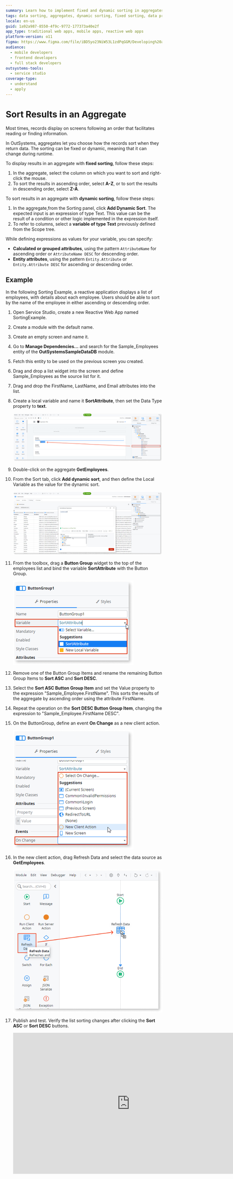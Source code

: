 ```yaml
---
summary: Learn how to implement fixed and dynamic sorting in aggregates using OutSystems 11 (O11) to enhance data presentation in applications.
tags: data sorting, aggregates, dynamic sorting, fixed sorting, data presentation
locale: en-us
guid: 1a92a987-8550-4f9c-9772-177373a40e2f
app_type: traditional web apps, mobile apps, reactive web apps
platform-version: o11
figma: https://www.figma.com/file/iBD5yo23NiW53L1zdPqGGM/Developing%20an%20Application?node-id=173:2
audience:
  - mobile developers
  - frontend developers
  - full stack developers
outsystems-tools:
  - service studio
coverage-type:
  - understand
  - apply
---
```


# Sort Results in an Aggregate

Most times, records display on screens following an order that facilitates reading or finding information.

In OutSystems, aggregates let you choose how the records sort when they return data. The sorting can be fixed or dynamic, meaning that it can change during runtime.

To display results in an aggregate with **fixed sorting**, follow these steps:

1. In the aggregate, select the column on which you want to sort and right-click the mouse.
1. To sort the results in ascending order, select **A-Z**,  or to sort the results in descending order, select **Z-A**.

To sort results in an aggregate with **dynamic sorting**, follow these steps:

1. In the aggregate,from the Sorting panel,  click **Add Dynamic Sort**. The expected input is an expression of type Text. This value can be the result of a condition or other logic implemented in the expression itself.
1. To refer to columns, select a **variable of type Text** previously defined from the Scope tree.

While defining expressions as values for your variable, you can specify:

* **Calculated or grouped attributes**, using the pattern `AttributeName` for ascending order or `AttributeName DESC` for descending order.
* **Entity attributes**, using the pattern `Entity.Attribute` or `Entity.Attribute DESC` for ascending or descending order.

## Example

In the following Sorting Example, a reactive application displays a list of employees, with details about each employee. Users should be able to sort by the name of the employee in either ascending or descending order.

1. Open Service Studio, create a new Reactive Web App named SortingExample.

1. Create a module with the default name.

1. Create an empty screen and name it.

1. Go to **Manage Dependencies...** and search for the Sample_Employees entity of the **OutSystemsSampleDataDB** module.

1. Fetch this entity to be used on the previous screen you created.

1. Drag and drop a list widget into the screen and define Sample_Employees as the source list for it.

1. Drag and drop the FirstName, LastName, and Email attributes into the list.

1. Create a local variable and name it **SortAttribute**, then set the Data Type property to **text**.

    ![Screenshot of the SortingExample Reactive Web App setup in Service Studio with a local variable named SortAttribute.](images/sort-aggregate-ex-ss.png "Sorting Example Setup")

1. Double-click on the aggregate **GetEmployees**.

1. From the Sort tab, click **Add dynamic sort**, and then define the Local Variable as the value for the dynamic sort.

    ![Screenshot showing the process of adding a dynamic sort to the GetEmployees aggregate in Service Studio.](images/sort-aggregate-ex1-ss.png "Adding Dynamic Sort to Aggregate")

1. From the toolbox, drag a **Button Group** widget to the top of the employees list and bind the variable **SortAttribute** with the Button Group.

    ![Screenshot of the Button Group widget on the SortingExample screen with SortAttribute variable bound to it.](images/sort-aggregate-ex2-ss.png "Button Group Widget Configuration")

1. Remove one of the Button Group Items and rename the remaining Button Group Items to **Sort ASC** and **Sort DESC**.

1. Select the **Sort ASC Button Group Item** and set the Value property to the expression "Sample_Employee.FirstName". This sorts the results of the aggregate by ascending order using the attribute FirstName.

1. Repeat the operation on the **Sort DESC Button Group Item**, changing the expression to "Sample_Employee.FirstName DESC".

1. On the ButtonGroup, define an event **On Change** as a new client action.

    ![Screenshot depicting the setup of an On Change event for the ButtonGroup widget in the SortingExample application.](images/sort-aggregate-ex3-ss.png "Setting Up On Change Event")

1. In the new client action, drag Refresh Data and select the data source as **GetEmployees**.

    ![Screenshot illustrating the configuration of the Refresh Data action for the GetEmployees data source in the SortingExample app.](images/sort-aggregate-ex4-ss.png "Configuring Refresh Data in Client Action")

1. Publish and test. Verify the list sorting changes after clicking the **Sort ASC** or **Sort DESC** buttons.  

    <iframe src="https://player.vimeo.com/video/973090257" width="750" height="454" frameborder="0" allow="autoplay; fullscreen" allowfullscreen="">Video demonstrating the sorting functionality.</iframe>
